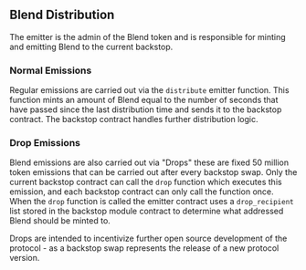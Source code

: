 ## Blend Distribution

The emitter is the admin of the Blend token and is responsible for minting and emitting Blend to the current backstop.

### Normal Emissions

Regular emissions are carried out via the `distribute` emitter function. This function mints an amount of Blend equal to the number of seconds that have passed since the last distribution time and sends it to the backstop contract. The backstop contract handles further distribution logic.

### Drop Emissions

Blend emissions are also carried out via "Drops" these are fixed 50 million token emissions that can be carried out after every backstop swap. Only the current backstop contract can call the `drop` function which executes this emission, and each backstop contract can only call the function once. When the `drop` function is called the emitter contract uses a `drop_recipient` list stored in the backstop module contract to determine what addressed Blend should be minted to.

Drops are intended to incentivize further open source development of the protocol - as a backstop swap represents the release of a new protocol version.

